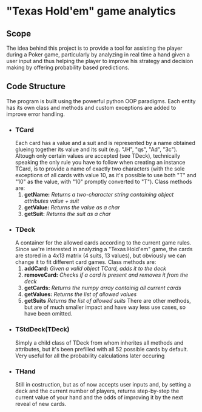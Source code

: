 # "Texas Hold'em" game analytics
## Scope
The idea behind this project is to provide a tool for assisting the player during a Poker game,
particularly by analyzing in real time a hand given a user input and thus helping the player to improve his strategy and decision making by offering probability based predictions.
## Code Structure
The program is built using the powerful python OOP paradigms. Each entity has its own class and methods and custom exceptions are added to improve error handling.
- ### TCard
  Each card has a value and a suit and is represented by a name obtained glueing together its     value and its suit (e.g. "JH", "qs", "Ad", "3c").
  Altough only certain values are accepted (see TDeck), technically speaking the only rule you have to follow when creating an instance TCard, is to provide a name of exactly two characters (with the sole exceptions of all cards with value 10, as it's possible to use both "T" and "10" as the value, with "10" promptly converted to "T").
  Class methods are:
    1. **getName:** _Returns a two-character string containing object attributes value + suit_
    2. **getValue:** _Returns the value as a char_
    3. **getSuit:** _Returns the suit as a char_
- ### TDeck
  A container for the allowed cards according to the current game rules.
  Since we're interested in analyzing a "Texas Hold'em" game, the cards are stored in a 4x13 matrix (4 suits, 13 values), but obviously we can change it to fit different card games.
  Class methods are:
  1. **addCard:** _Given a valid object TCard, adds it to the deck_
  2. **removeCard:** _Checks if a card is present and removes it from the deck_
  3. **getCards:** _Returns the numpy array containig all current cards_
  4. **getValues:** _Returns the list of allowed values_
  5. **getSuits** _Returns the list of allowed suits_
  There are other methods, but are of much smaller impact and have way less use cases, so have been omitted.
- ### TStdDeck(TDeck)
  Simply a child class of TDeck from whom inherites all methods and attributes, but it's been prefilled with all 52 possible cards by default. Very useful for all the probability calculations later occuring
- ### THand
  Still in costruction, but as of now accepts user inputs and, by setting a deck and the current number of players, returns step-by-step the current value of your hand and the odds of improving it by the next reveal of new cards.
